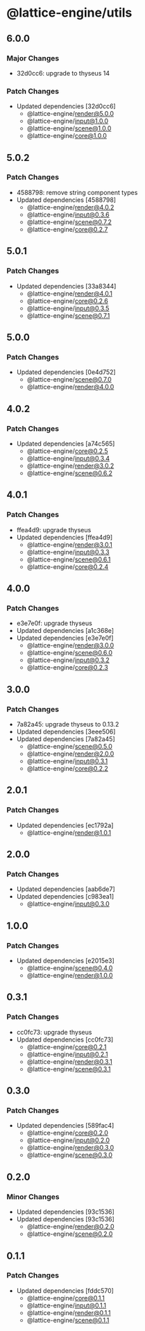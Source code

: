 # @lattice-engine/utils

## 6.0.0

### Major Changes

- 32d0cc6: upgrade to thyseus 14

### Patch Changes

- Updated dependencies [32d0cc6]
  - @lattice-engine/render@5.0.0
  - @lattice-engine/input@1.0.0
  - @lattice-engine/scene@1.0.0
  - @lattice-engine/core@1.0.0

## 5.0.2

### Patch Changes

- 4588798: remove string component types
- Updated dependencies [4588798]
  - @lattice-engine/render@4.0.2
  - @lattice-engine/input@0.3.6
  - @lattice-engine/scene@0.7.2
  - @lattice-engine/core@0.2.7

## 5.0.1

### Patch Changes

- Updated dependencies [33a8344]
  - @lattice-engine/render@4.0.1
  - @lattice-engine/core@0.2.6
  - @lattice-engine/input@0.3.5
  - @lattice-engine/scene@0.7.1

## 5.0.0

### Patch Changes

- Updated dependencies [0e4d752]
  - @lattice-engine/scene@0.7.0
  - @lattice-engine/render@4.0.0

## 4.0.2

### Patch Changes

- Updated dependencies [a74c565]
  - @lattice-engine/core@0.2.5
  - @lattice-engine/input@0.3.4
  - @lattice-engine/render@3.0.2
  - @lattice-engine/scene@0.6.2

## 4.0.1

### Patch Changes

- ffea4d9: upgrade thyseus
- Updated dependencies [ffea4d9]
  - @lattice-engine/render@3.0.1
  - @lattice-engine/input@0.3.3
  - @lattice-engine/scene@0.6.1
  - @lattice-engine/core@0.2.4

## 4.0.0

### Patch Changes

- e3e7e0f: upgrade thyseus
- Updated dependencies [a1c368e]
- Updated dependencies [e3e7e0f]
  - @lattice-engine/render@3.0.0
  - @lattice-engine/scene@0.6.0
  - @lattice-engine/input@0.3.2
  - @lattice-engine/core@0.2.3

## 3.0.0

### Patch Changes

- 7a82a45: upgrade thyseus to 0.13.2
- Updated dependencies [3eee506]
- Updated dependencies [7a82a45]
  - @lattice-engine/scene@0.5.0
  - @lattice-engine/render@2.0.0
  - @lattice-engine/input@0.3.1
  - @lattice-engine/core@0.2.2

## 2.0.1

### Patch Changes

- Updated dependencies [ec1792a]
  - @lattice-engine/render@1.0.1

## 2.0.0

### Patch Changes

- Updated dependencies [aab6de7]
- Updated dependencies [c983ea1]
  - @lattice-engine/input@0.3.0

## 1.0.0

### Patch Changes

- Updated dependencies [e2015e3]
  - @lattice-engine/scene@0.4.0
  - @lattice-engine/render@1.0.0

## 0.3.1

### Patch Changes

- cc0fc73: upgrade thyseus
- Updated dependencies [cc0fc73]
  - @lattice-engine/core@0.2.1
  - @lattice-engine/input@0.2.1
  - @lattice-engine/render@0.3.1
  - @lattice-engine/scene@0.3.1

## 0.3.0

### Patch Changes

- Updated dependencies [589fac4]
  - @lattice-engine/core@0.2.0
  - @lattice-engine/input@0.2.0
  - @lattice-engine/render@0.3.0
  - @lattice-engine/scene@0.3.0

## 0.2.0

### Minor Changes

- Updated dependencies [93c1536]
- Updated dependencies [93c1536]
  - @lattice-engine/render@0.2.0
  - @lattice-engine/scene@0.2.0

## 0.1.1

### Patch Changes

- Updated dependencies [fddc570]
  - @lattice-engine/core@0.1.1
  - @lattice-engine/input@0.1.1
  - @lattice-engine/render@0.1.1
  - @lattice-engine/scene@0.1.1

